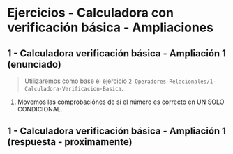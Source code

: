 # Ejercicios - Calculadora con verificación básica - Ampliaciones

## 1 - Calculadora verificación básica - Ampliación 1 (enunciado)

> Utilizaremos como base el ejercicio `2-Operadores-Relacionales/1-Calculadora-Verificacion-Basica`.

1. Movemos las comprobaciónes de si el número es correcto en UN SOLO CONDICIONAL.

## 1 - Calculadora verificación básica - Ampliación 1 (respuesta - proximamente)
